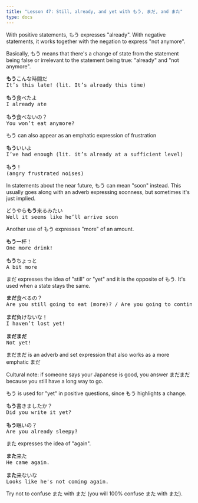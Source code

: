 ```yaml
---
title: "Lesson 47: Still, already, and yet with もう, まだ, and また"
type: docs
---
```



With positive statements, もう expresses "already". With negative statements, it works together with the negation to express "not anymore".

Basically, もう means that there's a change of state from the statement being false or irrelevant to the statement being true: "already" and "not anymore".

<pre>
<b>もう</b>こんな時間だ
It’s this late! (lit. It’s already this time)

<b>もう</b>食べたよ
I already ate

<b>もう</b>食べないの？
You won’t eat anymore?
</pre>

もう can also appear as an emphatic expression of frustration

<pre>
<b>もう</b>いいよ
I’ve had enough (lit. it’s already at a sufficient level)

<b>もう</b>！
(angry frustrated noises)
</pre>

In statements about the near future, もう can mean "soon" instead. This usually goes along with an adverb expressing soonness, but sometimes it's just implied.

<pre>
どうやら<b>もう</b>来るみたい
Well it seems like he’ll arrive soon
</pre>

Another use of もう expresses "more" of an amount.

<pre>
<b>もう</b>一杯！
One more drink!

<b>もう</b>ちょっと
A bit more
</pre>

まだ expresses the idea of "still" or "yet" and it is the opposite of もう. It's used when a state stays the same.

<pre>
<b>まだ</b>食べるの？
Are you still going to eat (more)? / Are you going to continue eating?

<b>まだ</b>負けないな！
I haven’t lost yet!

<b>まだまだ</b>
Not yet!
</pre>

まだまだ is an adverb and set expression that also works as a more emphatic まだ

<div class="warning">
Cultural note: if someone says your Japanese is good, you answer まだまだ because you still have a long way to go.
</div>

もう is used for "yet" in positive questions, since もう highlights a change.

<pre>
<b>もう</b>書きましたか？
Did you write it yet?

<b>もう</b>眠いの？
Are you already sleepy?
</pre>

また expresses the idea of "again". 

<pre>
<b>また</b>来た
He came again.

<b>また</b>来ないな
Looks like he's not coming again.
</pre>

<div class="warning">
Try not to confuse また with まだ (you will 100% confuse また with まだ).
</div>